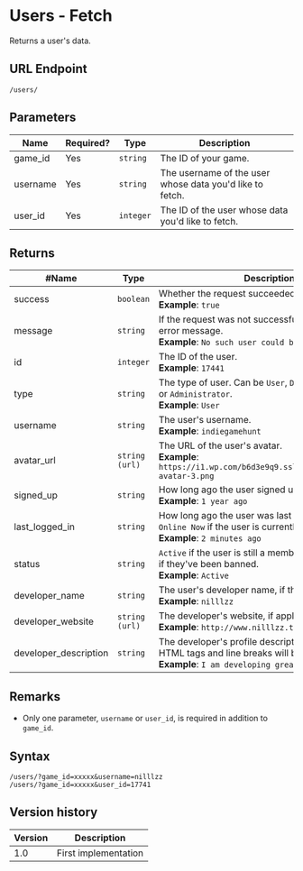 # Users - Fetch

Returns a user's data.

## URL Endpoint

```
/users/
```

## Parameters

Name | Required? | Type | Description
--- | --- | --- | ---
game_id | Yes | `string` | The ID of your game.
username | Yes | `string` | The username of the user whose data you'd like to fetch.
user_id | Yes | `integer` | The ID of the user whose data you'd like to fetch.

## Returns

#Name | Type | Description
--- | --- | ---
success | `boolean` | Whether the request succeeded or failed. <br> **Example**: `true`
message | `string` | If the request was not successful, this contains the error message. <br> **Example**: `No such user could be found.`
id | `integer` | The ID of the user. <br> **Example**: `17441`
type | `string` | The type of user. Can be `User`, `Developer`, `Moderator`, or `Administrator`. <br> **Example**: `User`
username | `string` | The user's username. <br> **Example**: `indiegamehunt`
avatar_url | `string (url)` | The URL of the user's avatar. <br> **Example**: `https://i1.wp.com/b6d3e9q9.ssl.hwcdn.net/img/no-avatar-3.png`
signed_up | `string` | How long ago the user signed up. <br> **Example**: `1 year ago`
last_logged_in | `string` | How long ago the user was last logged in. Will be `Online Now` if the user is currently online. <br> **Example**: `2 minutes ago`
status | `string` | `Active` if the user is still a member of the site. `Banned` if they've been banned. <br> **Example**: `Active`
developer_name | `string` | The user's developer name, if they are a developer. <br> **Example**: `nilllzz`
developer_website | `string (url)` | The developer's website, if applicable. <br> **Example**: `http://www.nilllzz.tumblr.com/`
developer_description | `string` | The developer's profile description, if applicable. HTML tags and line breaks will be removed. <br> **Example**: `I am developing great games!`

## Remarks

- Only one parameter, `username` or `user_id`, is required in addition to `game_id`.

## Syntax

```
/users/?game_id=xxxxx&username=nilllzz
/users/?game_id=xxxxx&user_id=17741
```

## Version history

Version		 | Description
---			 | ---
1.0			 | First implementation